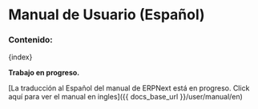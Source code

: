 <!---
WORK IN PROGRESS
-->
# Manual de Usuario (Español)

### Contenido:

{index}

**Trabajo en progreso.**

[La traducción al Español del manual de ERPNext está en progreso. Click aquí para ver el manual en ingles]({{ docs_base_url }}/user/manual/en)
